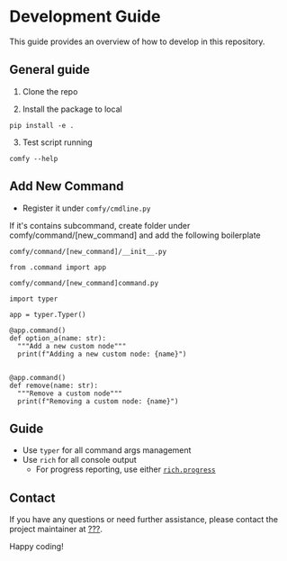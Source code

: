 
# Development Guide

This guide provides an overview of how to develop in this repository.

## General guide

1. Clone the repo

2. Install the package to local

  `pip install -e .`

3. Test script running

  `comfy --help`

<!-- 4. Add more commands (follow the [Add New Command](#add-new-command) guide)

   pip install . -->

## Add New Command

- Register it under `comfy/cmdline.py` 

If it's contains subcommand, create folder under comfy/command/[new_command] and
add the following boilerplate

`comfy/command/[new_command]/__init__.py`

```
from .command import app
```

`comfy/command/[new_command]command.py`

```
import typer

app = typer.Typer()

@app.command()
def option_a(name: str):
  """Add a new custom node"""
  print(f"Adding a new custom node: {name}")


@app.command()
def remove(name: str):
  """Remove a custom node"""
  print(f"Removing a custom node: {name}")

```


## Guide

- Use `typer` for all command args management
- Use `rich` for all console output
  - For progress reporting, use either [`rich.progress`](https://rich.readthedocs.io/en/stable/progress.html)

## Contact

If you have any questions or need further assistance, please contact the project maintainer at [???](mailto:???@drip.art).

Happy coding!
